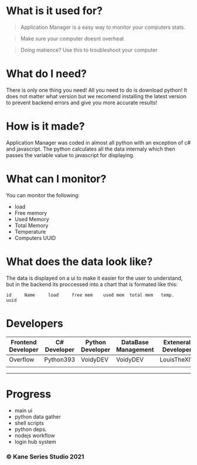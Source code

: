 # What is it used for?

> Application Manager is a easy way to monitor your computers stats. 

> Make sure your computer doesnt overheat

> Doing matience? Use this to troubleshoot your computer

# What do I need?

There is only one thing you need! All you need to do is download python! It does not matter what version but we recomend installing the latest version to prevent backend errors and give you more accurate results!

# How is it made?

Application Manager was coded in almost all python with an exception of c# and javascript. The python calculates all the data internaly which then passes the variable value to javascript for displaying.

# What can I monitor?

You can monitor the following:

* load
* Free memory
* Used Memory
* Total Memory
* Temperature
* Computers UUID

# What does the data look like?

The data is displayed on a ui to make it easier for the user to understand, but in the backend its proccessed into a chart that is formated like this:

```
id     Name     load     free mem    used mem  total mem   temp.   uuid
```


# Developers

| Frontend Developer 	| C# Developer 	| Python Developer 	| DataBase Management | Exteneral Developer  |   Javascript Developer  |
|--------------------	|--------------	|------------------	|---------------------|----------------------|-------------------------|
| Overflow           	| Python393    	| VoidyDEV         	|      VoidyDEV       |     LouisTheXIV      |    Overflow             |
|                    	|              	|                  	|                     |                      |                         |


---
# Progress
 * main ui 
 * python data gather
 * shell scripts
 * python deps. 
 * nodejs workflow
 * login hub system


### &copy; Kane Series Studio 2021
